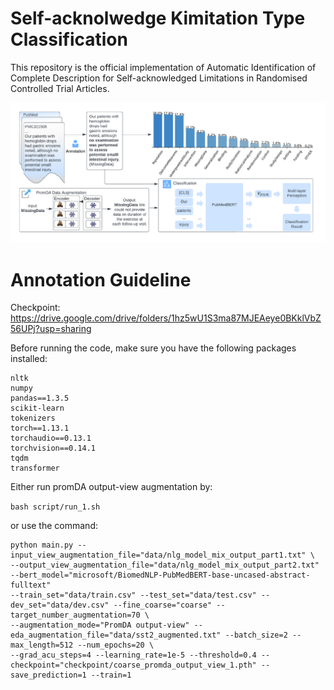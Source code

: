 # Self-acknolwedge Kimitation Type Classification
This repository is the official implementation of Automatic Identification of Complete Description for Self-acknowledged Limitations in Randomised Controlled Trial Articles.

![Alt text](graphical_abstract.png)

# Annotation Guideline

Checkpoint: https://drive.google.com/drive/folders/1hz5wU1S3ma87MJEAeye0BKklVbZ56UPj?usp=sharing

Before running the code, make sure you have the following packages installed:
```
nltk 
numpy
pandas==1.3.5
scikit-learn
tokenizers 
torch==1.13.1
torchaudio==0.13.1
torchvision==0.14.1
tqdm
transformer
```

Either run promDA output-view augmentation by:

```bash script/run_1.sh``` 

or use the command:

```
python main.py --input_view_augmentation_file="data/nlg_model_mix_output_part1.txt" \
--output_view_augmentation_file="data/nlg_model_mix_output_part2.txt" --bert_model="microsoft/BiomedNLP-PubMedBERT-base-uncased-abstract-fulltext" 
--train_set="data/train.csv" --test_set="data/test.csv" --dev_set="data/dev.csv" --fine_coarse="coarse" --target_number_augmentation=70 \
--augmentation_mode="PromDA output-view" --eda_augmentation_file="data/sst2_augmented.txt" --batch_size=2 --max_length=512 --num_epochs=20 \
--grad_acu_steps=4 --learning_rate=1e-5 --threshold=0.4 --checkpoint="checkpoint/coarse_promda_output_view_1.pth" --save_prediction=1 --train=1
```





